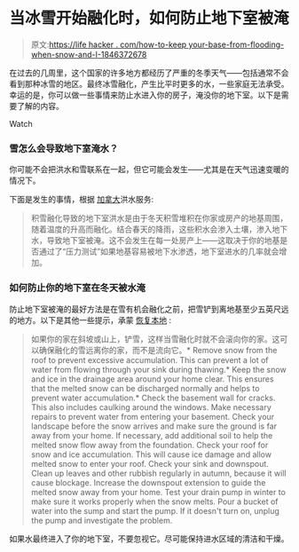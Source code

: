 # 当冰雪开始融化时，如何防止地下室被淹

> 原文:[https://life hacker . com/how-to-keep your-base-from-flooding-when-snow-and-I-1846372678](https://lifehacker.com/how-to-keep-your-basement-from-flooding-when-snow-and-i-1846372678)

在过去的几周里，这个国家的许多地方都经历了严重的冬季天气——包括通常不会看到那种冰雪的地区。最终冰雪融化，产生比平时更多的水，一些家庭无法承受。幸运的是，你可以做一些事情来防止水进入你的房子，淹没你的地下室。以下是需要了解的内容。

Watch

### 雪怎么会导致地下室淹水？

你可能不会把洪水和雪联系在一起，但它可能会发生——尤其是在天气迅速变暖的情况下。

下面是发生的事情，根据 [加拿大](https://floodservices.ca/blog/how-to-prevent-your-basement-from-flooding-when-the-snow-melts/)洪水服务:

> 积雪融化导致的地下室洪水是由于冬天积雪堆积在你家或房产的地基周围，随着温度的升高而融化。结合春天的降雨，这些积水会渗入土壤，渗入地下水，导致地下室被淹。这不会发生在每一处房产上——这取决于你的地基是否通过了“压力测试”如果地基容易被地下水渗透，地下室进水的几率就会增加。

### 如何防止你的地下室在冬天被水淹

防止地下室被淹的最好方法是在雪有机会融化之前，把雪铲到离地基至少五英尺远的地方。以下是其他一些提示，承蒙 [恢复本地](https://www.restorationlocal.com/basement-flooding-melting-snow/) :

> 如果你的家在斜坡或山上，铲雪，这样当雪融化时就不会滚向你的家。这可以确保融化的雪远离你的家，而不是流向它。*   Remove snow from the roof to prevent excessive accumulation. This can prevent a lot of water from flowing through your sink during thawing.*   Keep the snow and ice in the drainage area around your home clear. This ensures that the melted snow can be discharged normally and helps to prevent water accumulation.*   Check the basement wall for cracks. This also includes caulking around the windows. Make necessary repairs to prevent water from entering your basement. Check your landscape before the snow arrives and make sure the ground is far away from your home. If necessary, add additional soil to help the melted snow flow away from the foundation. Check your roof for snow and ice accumulation. This will cause ice damage and allow melted snow to enter your roof. Check your sink and downspout. Clean up leaves and other rubbish regularly in autumn, because it will cause blockage. Increase the downspout extension to guide the melted snow away from your home. Test your drain pump in winter to make sure it works properly when the snow melts. Pour a bucket of water into the sump and start the pump. If it doesn't turn on, unplug the pump and investigate the problem.

如果水最终进入了你的地下室，不要忽视它。尽可能保持进水区域的清洁和干燥。